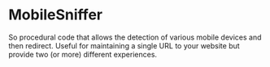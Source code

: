 MobileSniffer
=============

So procedural code that allows the detection of various mobile devices and then redirect. Useful for maintaining a single URL to your website but provide two (or more) different experiences.
